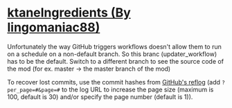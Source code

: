 # [ktaneIngredients (By lingomaniac88)](https://github.com/lingomaniac88/ktaneIngredients)

Unfortunately the way GitHub triggers workflows doesn't allow them to run on a schedule on a non-default branch. So this branc (updater_workflow) has to be the default. Switch to a different branch to see the source code of the mod (for ex. master -> the master branch of the mod)

To recover lost commits, use the commit hashes from [GitHub's reflog](https://api.github.com/repos/KtaneModules/ktaneIngredients-lingomaniac88/events) (add `?per_page=#&page=#` to the log URL to increase the page size (maximum is 100, default is 30) and/or specify the page number (default is 1)).
